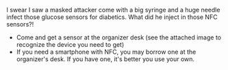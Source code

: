 I swear I saw a masked attacker come with a big syringe and a huge needle infect those glucose sensors for diabetics.
What did he inject in those NFC sensors?!

- Come and get a sensor at the organizer desk (see the attached image to recognize the device you need to get)
- If you need a smartphone with NFC, you may borrow one at the organizer's desk. If you have one, it's better you use your own.
